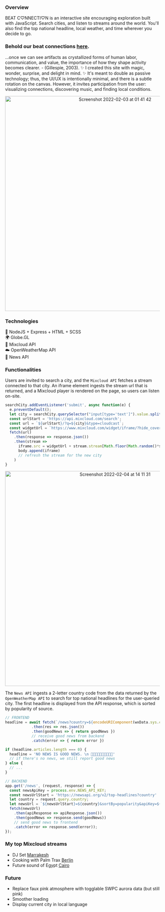 ### Overview
BEAT C♡NNECTI♡N is an interactive site encouraging exploration built with JavaScript. Search cities, and listen to streams around the world. You'll also find the top national headline, local weather, and time wherever you decide to go.

### Behold our beat connections <a href="https://beatconnection.herokuapp.com" target="_blank">here</a>.
...once we can see artifacts as crystallized forms of human labor, communication, and value, the importance of how they shape activity becomes clearer. - (Gillespie, 2003). ✨ I created this site with magic, wonder, surprise, and delight in mind. ✨ It's meant to double as passive technology; thus, the UI/UX is intentionally minimal, and there is a subtle rotation on the canvas. However, it invites participation from the user: visualizing connections, discovering music, and finding local conditions.

<p align='center'>
  <img width="700" alt="Screenshot 2022-02-03 at 01 41 42" src="https://user-images.githubusercontent.com/17345270/152293814-fe013df6-ab65-4f9f-b51f-3cad8f18b038.png">
</p>

### Technologies
👾 NodeJS + Express + HTML + SCSS<br>
🌍 Globe.GL<br>
🎵 Mixcloud API<br>
☁️ OpenWeatherMap API<br>
📰 News API

### Functionalities
Users are invited to search a city, and the `Mixcloud API` fetches a stream connected to that city. An iframe element ingests the stream url that is returned, and a Mixcloud player is rendered on the page, so users can listen on-site.
```js
searchCity.addEventListener('submit', async function(e) {
  e.preventDefault();
  let city = searchCity.querySelector("input[type='text']").value.split(' ').join('%20');
  const urlStart = 'https://api.mixcloud.com/search';
  const url = `${urlStart}/?q=${city}&type=cloudcast`;
  const widgetUrl = `https://www.mixcloud.com/widget/iframe/?hide_cover=1&mini=1&feed=`
  fetch(url)
    .then(response => response.json())
    .then(stream =>
      iframe.src = widgetUrl + stream.stream[Math.floor(Math.random()*stream.stream.length)].url.slice(24),
      body.append(iframe)
      // refresh the stream for the new city
    )
}
```

<p align='center'>
<img width="700" alt="Screenshot 2022-02-04 at 14 11 31" src="https://user-images.githubusercontent.com/17345270/152589307-99c4c47d-15c6-4151-9b65-286096ef08c7.png">
</p>

The `News API` ingests a 2-letter country code from the data returned by the `OpenWeatherMap API` to search for top national headlines for the user-queried city. The first headline is displayed from the API response, which is sorted by popularity of source.
```js
// FRONTEND
headline = await fetch(`/news?country=${encodeURIComponent(wxData.sys.country)}`)
            .then(res => res.json())
            .then(goodNews => { return goodNews })
            // receive good news from backend
            .catch(error => { return error })

if (headline.articles.length === 0) {
  headline = 'NO NEWS IS GOOD NEWS. \n 🙂🙂🙂🙂🙂🙂🙂🙂🙂🙂'
  // if there's no news, we still report good news
} else {
  // ...
}

// BACKEND
app.get('/news', (request, response) => {
  const newsApiKey = process.env.NEWS_API_KEY;
  const newsUrlStart = 'https://newsapi.org/v2/top-headlines?country'
  let country = request.query.country;
  let newsUrl = `${newsUrlStart}=${country}&sortBy=popularity&apiKey=${newsApiKey}`;
  fetch(newsUrl)
    .then(apiResponse => apiResponse.json())
    .then(goodNews => response.send(goodNews))
    // send good news to frontend
    .catch(error => response.send(error));
});
```

<!--
### Sources
https://globe.gl/<br>
https://www.mixcloud.com/developers/#connections-lists<br>
https://www.mixcloud.com/developers/widget/#methods<br>
https://developer.spotify.com/console/get-search-item/<br>
https://developer.spotify.com/console/get-artist-related-artists/<br>
https://services.swpc.noaa.gov/json/ovation_aurora_latest.json<br>
-->

<!-- - Click on the globe, instead of search (what if user accidentally clicks)? Both?
- Globe zoom proportionally adjusts stream volume.
- Stream autoplay.
- themes
- Local time updates automatically.
- Smoother loading / setTimeout?
- addEventListener for mouse movement if no mouse activity for X time, hide everything but the globe and local info (for projections).
-->

### My top Mixcloud streams
- DJ Set <a href="https://www.mixcloud.com/FrankMaster/special-dj-set-marrakesh-marocco-by-frank-master-stefano-capasso/" target="_blank">Marrakesh</a>
- Cooking with Palm Trax <a href="https://www.mixcloud.com/BCR_Radio/cooking-with-palms-trax-020/" target="_blank">Berlin</a>
- Future sound of Egypt <a href="https://www.mixcloud.com/alyfila-futuresoundofegypt/future-sound-of-egypt-650-live-from-cairo-with-aly-fila/" target="_blank">Cairo</a>

### Future
- Replace faux pink atmosphere with togglable SWPC aurora data (but still pink)
- Smoother loading
- Display current city in local language
